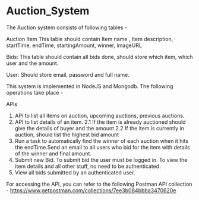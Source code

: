# Auction_System

The Auction system consists of following tables - 

Auction Item 
This table should contain Item name , Item description, startTime, endTime, startingAmount, winner, imageURL 

Bids: 
This table should contain all bids done, should store which item, which user and the amount. 

User:
Should store email, password and full name.

This system is implemented in NodeJS and Mongodb. The following operations take place -

APIs

1. API to list all items on auction, upcoming auctions, previous auctions.
2. API to list details of an item.
   2.1 If the item is already auctioned should give the details of buyer and the amount
   2.2 If the item is currently in auction, should list the highest bid amount
3. Run a task to automatically find the winner of each auction when it hits the endTime.Send an email to all users who bid for the item with details of the winner and final amount.
4. Submit new Bid. To submit bid the user must be logged in. To view the item details and all other stuff, no need to be authenticated.
5. View all bids submitted by an authenticated user.

For accessing the API, you can refer to the following Postman API collection - 
https://www.getpostman.com/collections/7ee3b084bbba3470620e
